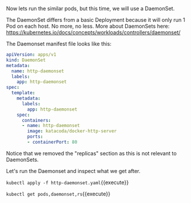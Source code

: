 
Now lets run the similar pods, but this time, we will use a DaemonSet.

The DaemonSet differs from a basic Deployment because it will only run 1 Pod on each host. No more, no less. More about DaemonSets here: https://kubernetes.io/docs/concepts/workloads/controllers/daemonset/

The Daemonset manifest file looks like this:

```yaml
apiVersion: apps/v1
kind: DaemonSet
metadata:
  name: http-daemonset
  labels:
    app: http-daemonset
spec:
  template:
    metadata:
      labels:
        app: http-daemonset
    spec:
      containers:
      - name: http-daemonset
        image: katacoda/docker-http-server
        ports:
        - containerPort: 80
```

Notice that we removed the "replicas" section as this is not relevant to DaemonSets.

Let's run the Daemonset and inspect what we get after.

`kubectl apply -f http-daemonset.yaml`{{execute}}

`kubectl get pods,daemonset,rs`{{execute}}